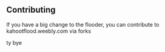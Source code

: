 ## Contributing
If you have a big change to the flooder, you can contribute to kahootflood.weebly.com via forks

ty bye
